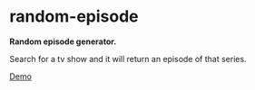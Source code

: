 # random-episode

**Random episode generator.**

Search for a tv show and it will return an episode of that series.

[Demo](http://a-randomepisode.rhcloud.com/)